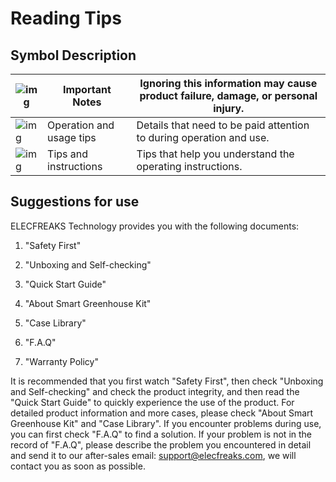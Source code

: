 ﻿---
sidebar_position: 1
sidebar_label: Reading Tips
---

# Reading Tips

## Symbol Description

| ![img](https://wiki-media-ef.oss-cn-hongkong.aliyuncs.com/docs/microbit/wisdom-life/microbit-smart-greenhouse-kit/images/microbit-greenhouse-reading-tips-01.png) | Important Notes          | Ignoring this information may cause product failure, damage, or personal injury. |
| ------------------------------------------------------------ | ------------------------ | ------------------------------------------------------------ |
| ![img](https://wiki-media-ef.oss-cn-hongkong.aliyuncs.com/docs/microbit/wisdom-life/microbit-smart-greenhouse-kit/images/microbit-greenhouse-reading-tips-02.png) | Operation and usage tips | Details that need to be paid attention to during operation and use. |
| ![img](https://wiki-media-ef.oss-cn-hongkong.aliyuncs.com/docs/microbit/wisdom-life/microbit-smart-greenhouse-kit/images/microbit-greenhouse-reading-tips-03.png) | Tips and instructions    | Tips that help you understand the operating instructions.    |

## Suggestions for use

ELECFREAKS Technology provides you with the following documents:

1. "Safety First"

2. "Unboxing and Self-checking"

3. "Quick Start Guide"

4. "About Smart Greenhouse Kit"

5. "Case Library"

6. "F.A.Q"

7. "Warranty Policy"

It is recommended that you first watch "Safety First", then check "Unboxing and Self-checking" and check the product integrity, and then read the "Quick Start Guide" to quickly experience the use of the product. For detailed product information and more cases, please check "About Smart Greenhouse Kit" and "Case Library". If you encounter problems during use, you can first check "F.A.Q" to find a solution. If your problem is not in the record of "F.A.Q", please describe the problem you encountered in detail and send it to our after-sales email: support@elecfreaks.com, we will contact you as soon as possible.

